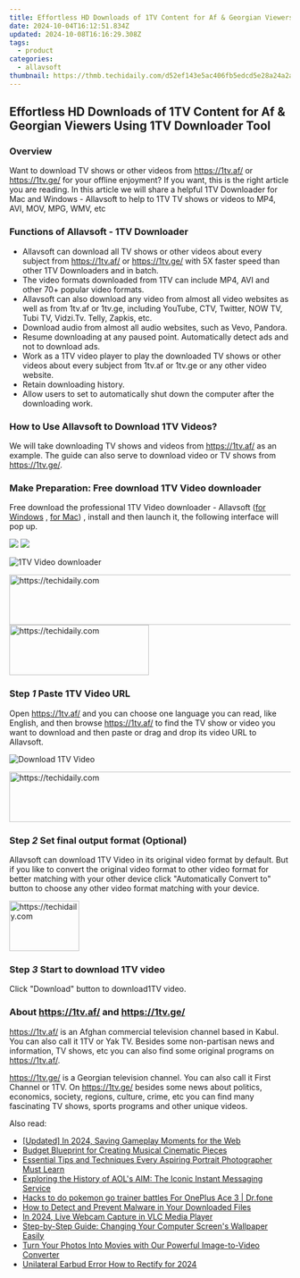 ```yaml
---
title: Effortless HD Downloads of 1TV Content for Af & Georgian Viewers Using 1TV Downloader Tool
date: 2024-10-04T16:12:51.834Z
updated: 2024-10-08T16:16:29.308Z
tags:
  - product
categories:
  - allavsoft
thumbnail: https://thmb.techidaily.com/d52ef143e5ac406fb5edcd5e28a24a2a1379f299efd751d4b382d0440e3e89ad.jpg
---
```


## Effortless HD Downloads of 1TV Content for Af & Georgian Viewers Using 1TV Downloader Tool

### Overview

Want to download TV shows or other videos from <https://1tv.af/> or <https://1tv.ge/> for your offline enjoyment? If you want, this is the right article you are reading. In this article we will share a helpful 1TV Downloader for Mac and Windows - Allavsoft to help to 1TV TV shows or videos to MP4, AVI, MOV, MPG, WMV, etc

### Functions of Allavsoft - 1TV Downloader

* Allavsoft can download all TV shows or other videos about every subject from <https://1tv.af/> or <https://1tv.ge/> with 5X faster speed than other 1TV Downloaders and in batch.
* The video formats downloaded from 1TV can include MP4, AVI and other 70+ popular video formats.
* Allavsoft can also download any video from almost all video websites as well as from 1tv.af or 1tv.ge, including YouTube, CTV, Twitter, NOW TV, Tubi TV, Vidzi.Tv. Telly, Zapkis, etc.
* Download audio from almost all audio websites, such as Vevo, Pandora.
* Resume downloading at any paused point. Automatically detect ads and not to download ads.
* Work as a 1TV video player to play the downloaded TV shows or other videos about every subject from 1tv.af or 1tv.ge or any other video website.
* Retain downloading history.
* Allow users to set to automatically shut down the computer after the downloading work.

### How to Use Allavsoft to Download 1TV Videos?

We will take downloading TV shows and videos from <https://1tv.af/> as an example. The guide can also serve to download video or TV shows from <https://1tv.ge/>.

### Make Preparation: Free download 1TV Video downloader

Free download the professional 1TV Video downloader - Allavsoft ([for Windows](https://tools.techidaily.com/allavsoft/products/) , [for Mac](https://tools.techidaily.com/allavsoft/products/)) , install and then launch it, the following interface will pop up.

[![](https://www.allavsoft.com/how-to/../images/how-to/free-download-win.jpg)](https://tools.techidaily.com/allavsoft/products/) [![](https://www.allavsoft.com/how-to/../images/how-to/free-download-mac.jpg)](https://tools.techidaily.com/allavsoft/products/)

![1TV Video downloader](https://www.allavsoft.com/how-to/../images/allavsoft/screen-shot-600.jpg)

<!-- affiliate ads begin -->
<a href="https://aligracehair.sjv.io/c/5597632/1868590/19272" target="_top" id="1868590">
  <img src="//a.impactradius-go.com/display-ad/19272-1868590" border="0" alt="https://techidaily.com" width="728" height="90"/>
</a>
<img height="0" width="0" src="https://aligracehair.sjv.io/i/5597632/1868590/19272" style="position:absolute;visibility:hidden;" border="0" />
<!-- affiliate ads end -->

<!-- affiliate ads begin -->
<a href="https://bluettius.sjv.io/c/5597632/2139107/17108" target="_top" id="2139107">
  <img src="//a.impactradius-go.com/display-ad/17108-2139107" border="0" alt="https://techidaily.com" width="250" height="90"/>
</a>
<img height="0" width="0" src="https://bluettius.sjv.io/i/5597632/2139107/17108" style="position:absolute;visibility:hidden;" border="0" />
<!-- affiliate ads end -->

### Step _1_ Paste 1TV Video URL

Open <https://1tv.af/> and you can choose one language you can read, like English, and then browse <https://1tv.af/> to find the TV show or video you want to download and then paste or drag and drop its video URL to Allavsoft.

![Download 1TV Video](https://www.allavsoft.com/how-to/../images/how-to/download-jibjab-videos/download-jibjab-videos.jpg)

<!-- affiliate ads begin -->
<a href="https://appsumo.8odi.net/c/5597632/2105863/7443" target="_top" id="2105863">
  <img src="//a.impactradius-go.com/display-ad/7443-2105863" border="0" alt="https://techidaily.com" width="728" height="90"/>
</a>
<img height="0" width="0" src="https://appsumo.8odi.net/i/5597632/2105863/7443" style="position:absolute;visibility:hidden;" border="0" />
<!-- affiliate ads end -->

### Step _2_ Set final output format (Optional)

Allavsoft can download 1TV Video in its original video format by default. But if you like to convert the original video format to other video format for better matching with your other device click "Automatically Convert to" button to choose any other video format matching with your device.

<!-- affiliate ads begin -->
<a href="https://aligracehair.sjv.io/c/5597632/2135409/19272" target="_top" id="2135409">
  <img src="//a.impactradius-go.com/display-ad/19272-2135409" border="0" alt="https://techidaily.com" width="125" height="90"/>
</a>
<img height="0" width="0" src="https://aligracehair.sjv.io/i/5597632/2135409/19272" style="position:absolute;visibility:hidden;" border="0" />
<!-- affiliate ads end -->

### Step _3_ Start to download 1TV video

Click "Download" button to download1TV video.

### About <https://1tv.af/> and <https://1tv.ge/>

<https://1tv.af/> is an Afghan commercial television channel based in Kabul. You can also call it 1TV or Yak TV. Besides some non-partisan news and information, TV shows, etc you can also find some original programs on <https://1tv.af/>.

<https://1tv.ge/> is a Georgian television channel. You can also call it First Channel or 1TV. On <https://1tv.ge/> besides some news about politics, economics, society, regions, culture, crime, etc you can find many fascinating TV shows, sports programs and other unique videos.

<ins class="adsbygoogle"
     style="display:block"
     data-ad-format="autorelaxed"
     data-ad-client="ca-pub-7571918770474297"
     data-ad-slot="1223367746"></ins>

<ins class="adsbygoogle"
     style="display:block"
     data-ad-client="ca-pub-7571918770474297"
     data-ad-slot="8358498916"
     data-ad-format="auto"
     data-full-width-responsive="true"></ins>

<span class="atpl-alsoreadstyle">Also read:</span>
<div><ul>
<li><a href="https://desktop-recording.techidaily.com/updated-in-2024-saving-gameplay-moments-for-the-web/"><u>[Updated] In 2024, Saving Gameplay Moments for the Web</u></a></li>
<li><a href="https://vp-tips.techidaily.com/budget-blueprint-for-creating-musical-cinematic-pieces/"><u>Budget Blueprint for Creating Musical Cinematic Pieces</u></a></li>
<li><a href="https://discover-bytes.techidaily.com/essential-tips-and-techniques-every-aspiring-portrait-photographer-must-learn/"><u>Essential Tips and Techniques Every Aspiring Portrait Photographer Must Learn</u></a></li>
<li><a href="https://tech-recovery.techidaily.com/exploring-the-history-of-aols-aim-the-iconic-instant-messaging-service/"><u>Exploring the History of AOL's AIM: The Iconic Instant Messaging Service</u></a></li>
<li><a href="https://android-pokemon-go.techidaily.com/hacks-to-do-pokemon-go-trainer-battles-for-oneplus-ace-3-drfone-by-drfone-virtual-android/"><u>Hacks to do pokemon go trainer battles For OnePlus Ace 3 | Dr.fone</u></a></li>
<li><a href="https://discover-bytes.techidaily.com/how-to-detect-and-prevent-malware-in-your-downloaded-files/"><u>How to Detect and Prevent Malware in Your Downloaded Files</u></a></li>
<li><a href="https://screen-capture.techidaily.com/in-2024-live-webcam-capture-in-vlc-media-player/"><u>In 2024, Live Webcam Capture in VLC Media Player</u></a></li>
<li><a href="https://discover-bytes.techidaily.com/step-by-step-guide-changing-your-computer-screens-wallpaper-easily/"><u>Step-by-Step Guide: Changing Your Computer Screen's Wallpaper Easily</u></a></li>
<li><a href="https://discover-bytes.techidaily.com/turn-your-photos-into-movies-with-our-powerful-image-to-video-converter/"><u>Turn Your Photos Into Movies with Our Powerful Image-to-Video Converter</u></a></li>
<li><a href="https://some-guidance.techidaily.com/unilateral-earbud-error-how-to-rectify-for-2024/"><u>Unilateral Earbud Error How to Rectify for 2024</u></a></li>
</ul></div>

